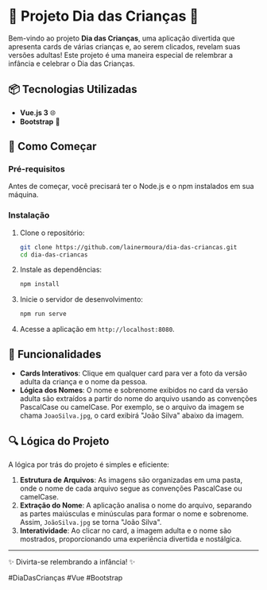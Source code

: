 # 🎉 Projeto Dia das Crianças 🎈

Bem-vindo ao projeto **Dia das Crianças**, uma aplicação divertida que apresenta cards de várias crianças e, ao serem clicados, revelam suas versões adultas! Este projeto é uma maneira especial de relembrar a infância e celebrar o Dia das Crianças.

## 📦 Tecnologias Utilizadas

- **Vue.js 3** 🌐
- **Bootstrap** 🎨

## 🚀 Como Começar

### Pré-requisitos

Antes de começar, você precisará ter o Node.js e o npm instalados em sua máquina.

### Instalação

1. Clone o repositório:
   ```bash
   git clone https://github.com/lainermoura/dia-das-criancas.git
   cd dia-das-criancas
   ```

2. Instale as dependências:
   ```bash
   npm install
   ```

3. Inicie o servidor de desenvolvimento:
   ```bash
   npm run serve
   ```

4. Acesse a aplicação em `http://localhost:8080`.

## 📸 Funcionalidades

- **Cards Interativos**: Clique em qualquer card para ver a foto da versão adulta da criança e o nome da pessoa.
- **Lógica dos Nomes**: O nome e sobrenome exibidos no card da versão adulta são extraídos a partir do nome do arquivo usando as convenções PascalCase ou camelCase. Por exemplo, se o arquivo da imagem se chama `JoaoSilva.jpg`, o card exibirá "João Silva" abaixo da imagem.

## 🔍 Lógica do Projeto

A lógica por trás do projeto é simples e eficiente:

1. **Estrutura de Arquivos**: As imagens são organizadas em uma pasta, onde o nome de cada arquivo segue as convenções PascalCase ou camelCase.
2. **Extração do Nome**: A aplicação analisa o nome do arquivo, separando as partes maiúsculas e minúsculas para formar o nome e sobrenome. Assim, `JoãoSilva.jpg` se torna "João Silva".
3. **Interatividade**: Ao clicar no card, a imagem adulta e o nome são mostrados, proporcionando uma experiência divertida e nostálgica.

---

✨ Divirta-se relembrando a infância! ✨

#DiaDasCrianças #Vue #Bootstrap
